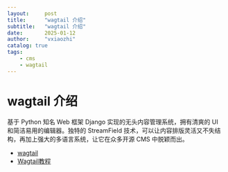 ```yaml
---
layout:     post
title:      "wagtail 介绍"
subtitle:   "wagtail 介绍"
date:       2025-01-12
author:     "vxiaozhi"
catalog: true
tags:
    - cms
    - wagtail
---
```


# wagtail 介绍

基于 Python 知名 Web 框架 Django 实现的无头内容管理系统，拥有清爽的 UI 和简洁易用的编辑器。独特的 StreamField 技术，可以让内容排版灵活又不失结构，再加上强大的多语言系统，让它在众多开源 CMS 中脱颖而出。

- [wagtail](https://github.com/wagtail/wagtail)
- [Wagtail教程](https://github.com/gnu4cn/wagtailCMS-tutorial)
